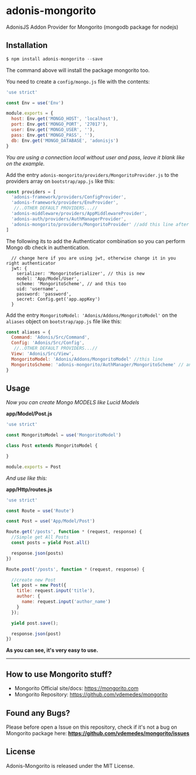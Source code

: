 # adonis-mongorito
AdonisJS Addon Provider for Mongorito (mongodb package for nodejs)


## Installation

```js
$ npm install adonis-mongorito --save
```
The command above will install the package mongorito too.

You need to create a `config/mongo.js` file with the contents:

```js
'use strict'

const Env = use('Env')

module.exports = {
  host: Env.get('MONGO_HOST', 'localhost'),
  port: Env.get('MONGO_PORT', '27017'),
  user: Env.get('MONGO_USER', ''),
  pass: Env.get('MONGO_PASS', ''),
  db: Env.get('MONGO_DATABASE', 'adonisjs')
}
```
*You are using a connection local without user and pass, leave it blank like on the example.*

Add the entry `adonis-mongorito/providers/MongoritoProvider.js` to the providers array on `bootstrap/app.js` like this:

```js
const providers = [
  'adonis-framework/providers/ConfigProvider',
  'adonis-framework/providers/EnvProvider',
   //..OTHER DEFAULT PROVIDERS...//
  'adonis-middleware/providers/AppMiddlewareProvider',
  'adonis-auth/providers/AuthManagerProvider',
  'adonis-mongorito/providers/MongoritoProvider' //add this line after install the package
]
```

The following its to add the Authenticator combination so you can perform Mongo db check in authentication.

```
  // change here if you are using jwt, otherwise change it in you right authenticator
  jwt: {
    serializer: 'MongoritoSerializer', // this is new
    model: 'App/Model/User',
    scheme: 'MongoritoScheme', // and this too
    uid: 'username',
    password: 'password',
    secret: Config.get('app.appKey')
  }
```

Add the entry `MongoritoModel: 'Adonis/Addons/MongoritoModel'` on the `aliases` object on `bootstrap/app.js` file like this:

```js
const aliases = {
  Command: 'Adonis/Src/Command',
  Config: 'Adonis/Src/Config',
   //..OTHER DEFAULT PROVIDERS...//
  View: 'Adonis/Src/View',
  MongoritoModel: 'Adonis/Addons/MongoritoModel' //this line
  MongoritoScheme: 'adonis-mongorito/AuthManager/MongoritoScheme' // and this line
}
```

## Usage

*Now you can create Mongo MODELS like Lucid Models*

**app/Model/Post.js**

```js
'use strict'

const MongoritoModel = use('MongoritoModel')

class Post extends MongoritoModel {

}

module.exports = Post
```

*And use like this:* 

**app/Http/routes.js**

```js
'use strict'

const Route = use('Route')

const Post = use('App/Model/Post')

Route.get('/posts', function * (request, response) {
  //Simple get All Posts
  const posts = yield Post.all()

  response.json(posts)
})

Route.post('/posts', function * (request, response) {

  //create new Post
  let post = new Post({
    title: request.input('title'),
    author: {
      name: request.input('author_name')
    }
  });

  yield post.save();

  response.json(post)
})
```

**As you can see, it's very easy to use.**
****

## How to use Mongorito stuff?
- Mongorito Official site/docs: https://mongorito.com
- Mongorito Repository: https://github.com/vdemedes/mongorito

## Found any Bugs?
Please before open a Issue on this repository, 
check if it's not a bug on Mongorito package here: **https://github.com/vdemedes/mongorito/issues**


## License

Adonis-Mongorito is released under the MIT License.

